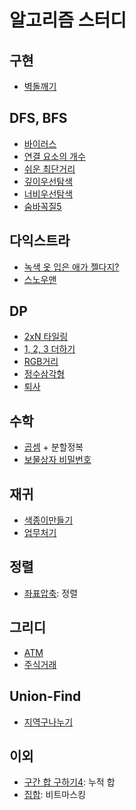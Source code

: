 # 알고리즘 스터디
## 구현
- [벽돌깨기](./11주차/벽돌깨기.py)

## DFS, BFS
- [바이러스](./6주차/바이러스.py)
- [연결 요소의 개수](./7주차/연결요소의개수.py)
- [쉬운 최단거리](./7주차/쉬운최단거리.py)
- [깊이우선탐색](./11주차/깊이우선탐색1.py)
- [너비우선탐색](./11주차/너비우선탐색1.py)
- [숨바꼭질5](./11주차/숨바꼭질5.py)

## 다익스트라
- [녹색 옷 입은 애가 젤다지?](./11주차/녹색옷입은애가젤다지.py)
- [스노우맨](./11주차/스노우맨.py)

## DP
- [2xN 타일링](./6주차/2xn타일링.py)
- [1, 2, 3 더하기](./6주차/123더하기.py)
- [RGB거리](./7주차/RGB거리.py)
- [정수삼각형](./7주차/정수삼각형.py)
- [퇴사](./11주차/퇴사.py)

## 수학
- [곱셈](./7주차/곱셈.py) + 분할정복
- [보물상자 비밀번호](./11주차/보물상자비밀번호.py)


## 재귀
- [색종이만들기](./7주차/색종이만들기.py)
- [업무처기](./11주차/업무처리.py)

## 정렬
- [좌표압축](./7주차/좌표압축.py): 정렬

## 그리디
- [ATM](./6주차/ATM.py)
- [주식거래](./11주차/주식거래.py)

## Union-Find
- [지역구나누기](./11주차/지역구나누기.py)

## 이외
- [구간 합 구하기4](./6주차/구간합구하기4.py): 누적 합
- [집합](./6주차/집합.py): 비트마스킹
